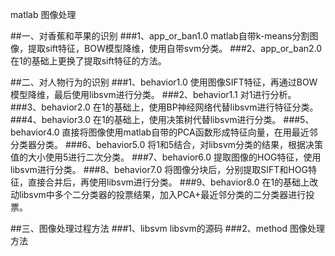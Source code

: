 matlab 图像处理

##一、对香蕉和苹果的识别
###1、app_or_ban1.0
matlab自带k-means分割图像，提取sift特征，BOW模型降维，使用自带svm分类。
###2、app_or_ban2.0
在1的基础上更换了提取sift特征的方法。

##二、对人物行为的识别
###1、behavior1.0
使用图像SIFT特征，再通过BOW模型降维，最后使用libsvm进行分类。
###2、behavior1.1
对1进行分析。
###3、behavior2.0
在1的基础上，使用BP神经网络代替libsvm进行特征分类。
###4、behavior3.0
在1的基础上，使用决策树代替libsvm进行分类。
###5、behavior4.0
直接将图像使用matlab自带的PCA函数形成特征向量，在用最近邻分类器分类。
###6、behavior5.0
将1和5结合，对libsvm分类的结果，根据决策值的大小使用5进行二次分类。
###7、behavior6.0
提取图像的HOG特征，使用libsvm进行分类。
###8、behavior7.0
将图像分块后，分别提取SIFT和HOG特征，直接合并后，再使用libsvm进行分类。
###9、behavior8.0
在1的基础上改动libsvm中多个二分类器的投票结果，加入PCA+最近邻分类的二分类器进行投票。

##三、图像处理过程方法
###1、libsvm
libsvm的源码
###2、method
图像处理方法